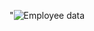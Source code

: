 "<img src="/repository/assets/employee.png" alt="Employee data" title="Employee Data title">

<div align="center">
